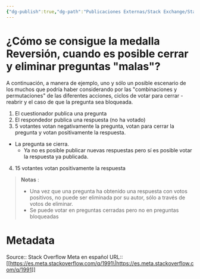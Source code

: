 ```yaml
---
{"dg-publish":true,"dg-path":"Publicaciones Externas/Stack Exchange/Stack Overflow en español/Stack Overflow en español Meta/es.meta.stackoverflow.com-1991.md","permalink":"/publicaciones-externas/stack-exchange/stack-overflow-en-espanol/stack-overflow-en-espanol-meta/es-meta-stackoverflow-com-1991/","title":"¿Cómo se consigue la medalla Reversión, cuando es posible cerrar y eliminar preguntas \"malas\"?","hide":true,"noteIcon":"\"0\"","created":"2024-04-03T12:49:10.630-06:00","updated":"2024-04-05T16:44:01.246-06:00"}
---
```


# ¿Cómo se consigue la medalla Reversión, cuando es posible cerrar y eliminar preguntas "malas"?

A continuación, a manera de ejemplo, uno y sólo un posible escenario de los muchos que podría haber considerando por  las "combinaciones y permutaciones" de las diferentes acciones, ciclos de votar para cerrar - reabrir y el caso de que la pregunta sea bloqueada.


1. El cuestionador publica una pregunta
2. El respondedor publica una respuesta (no ha votado)
3. 5 votantes votan negativamente la pregunta, votan para cerrar la pregunta y votan positivamente la respuesta.
  - La pregunta se cierra.
     - Ya no es posible publicar nuevas respuestas pero sí es posible votar la respuesta ya publicada.
4. 15 votantes votan positivamente la respuesta

> **Notas** :  
>
> - Una vez que una pregunta ha obtenido una respuesta con votos positivos, no puede ser eliminada por su autor, sólo a través de votos de eliminar.
> - Se puede votar en preguntas cerradas pero no en preguntas bloqueadas

# Metadata
Source:: Stack Overflow Meta en español
URL:: [[https://es.meta.stackoverflow.com/q/1991\|https://es.meta.stackoverflow.com/q/1991]]

